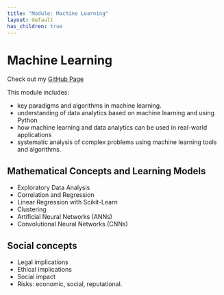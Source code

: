 ```yaml
---
title: "Module: Machine Learning"
layout: default
has_children: true
---
```

# Machine Learning

Check out my [GitHub Page](https://github.com/no22138/eportfolio/)

This module includes:
+ key paradigms and algorithms in machine learning.
+ understanding of data analytics based on machine learning and using Python
+ how machine learning and data analytics can be used in real-world applications
+ systematic analysis of complex problems using machine learning tools and algorithms.

## Mathematical Concepts and Learning Models

+ Exploratory Data Analysis
+ Correlation and Regression
+ Linear Regression with Scikit-Learn
+ Clustering
+ Artificial Neural Networks (ANNs)
+ Convolutional Neural Networks (CNNs)

## Social concepts
+ Legal implications
+ Ethical implications
+ Social impact
+ Risks: economic, social, reputational.
